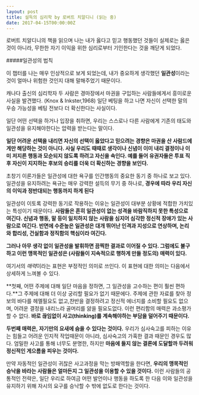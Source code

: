 ```yaml
---
layout: post
title: 설득의 심리학 by 로버트 치알디니 (읽는 중)
date: 2017-04-15T00:00:00Z
---
```

로버트 치알디니의 책을 읽으며 나는 내가 옳다고 믿고 행동했던 것들이 실제로는 옳은 것이 아니라, 무한한 자기 이익을 위한 심리로부터 기인한다는 것을 깨닫게 되었다. 

#####일관성의 법칙

이 챕터를 나는 매우 인상적으로 보게 되었는데, 내가 중요하게 생각했던  **일관성**이라는 것이 얼마나 위험한 것인지 대해 말해주었기 때문이다. 

캐나다 출신의 심리학자 두 사람은 경마장에서 마권을 구입하는 사람들에게서 흥미로운 사실을 발견했다. (Knox & Inkster,1968) 일단 베팅을 하고 나면 자신이 선택한 말의 우승 가능성을 베팅 전보다 더 확신한다는 사실이다. 

일단 어떤 선택을 하거나 입장을 취하면, 우리는 스스로나 다른 사람에게 기존의 태도와 일관성을 유지해야한다는 압력을 받는다는 말이다. 

**일단 어려운 선택을 내리면 자신의 선택이 옳았다고 믿으려는 경향은 마권을 산 사람드에게만 해당하는 것이 아니다. 사실 우리도 때때로 생각이나 신념이 이미 내리 결정이나 이미 저지른 행동과 모순되지 않도록 하려고 자신을 속인다. 예를 들어 유권자들은 투표 직후 자신이 지지하는 후보의 승리를 더욱 더 확신하는 경향을 보인다.** 

초창기 이론가들은 일관성에 대한 욕구를 인간행동의 중요한 동기 중 하나로 보고 있다. 일관성을 유지하려는 욕규는 매우 강력한 설득의 무기 중 하나로, **경우에 따라 우리 자신의 이익과 정반대되는 행동까지 하게 된다**
 
일관성이 이토록 강력한 동기로 작용하는 이유는 일관성이 대부분 상황에 적합한 가치있는 특성이기 때문이다. **사람들은 흔히 일관성이 없는 성격을 바람직하지 못한 특성으로 여긴다. 신념과 행동, 말 등이 일치하지 않는 사람을 심지어 심각한 정신적 장애가 있는 사람으로 여긴다. 반면에 수준높은 일관성은 대개 뛰어난 인격과 지성으로 연상하며, 논리와 합리성, 건실함과 정직함의 핵심이라 여긴다.**

**그러나 아무 생각 없이 일관성을 발휘하면 끔찍한 결과로 이어질 수 있다. 그럼에도 불구하고 이런 맹목적인 일관성은 (사람들이 지속적으로 행하게 만들 정도의) 매력이 있다.**

여기서의 *매력*이라는 표현은  부정적인 의미로 쓰인다. 이 표현에 대한 의미는 다음에서 상세하게 느껴볼 수 있다. 


**첫째, 어떤 주제에 대해 일단 마음을 정하면, 그 일관성을 고수하는 편이 훨씬 편하다.**그 주제에 대해 더 이상 궁리할 필요가 없기 때문에다. 주제에 관한 자료를 찾아 정보의 바다를 헤멜필요도 없고,찬반을 결정하려고 정신적 에너지를 소비할 필요도 없으며, 어려운 결정을 내리느라 골머리를 앓을 필요도없다. 이런 편리함의 매력은 과소평가할 수 없다. **바로 끊임없이 사고(thinking)를 계속해야하는 부담을 덜어주기 때문이다.**

**두번째 매력은, 자기만의 요새에 숨을 수 있다는 것이다.** 우리가 심사숙고를 피하는 이유는 힘들고 어려운 인지적 작업때문이 아니라, 심사숙고의 가혹한 결과 때문인 경우도 많다. 엄밀한 사고를 통해 너무도 분명한, 하지만 **마음에 들지 않는 결론에 도달할까 두려워 정신적인 게으름을 피우는 것이다.**

만약 자동적인 일관성이 귀찮은 사고과정을 막는 방패역할을 한다면, **우리의 맹목적인 승낙을 바라는 사람들은 얼마든지 그 일관성을 이용할 수 있을 것이다.** 이런 사람들의 공통적인 전략은, 일단 우리로 하여금 어떤 발언이나 행동을 하도록 한 다음 이와 일관성을 유지하기 위해 자시의 요구를 승낙할 수 밖에 없도로 한다는 것이다. 





	